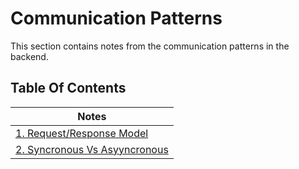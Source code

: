 # Communication Patterns
This section contains notes from the communication patterns in the backend.

## Table Of Contents
| Notes |
| ----- |
|[1. Request/Response Model](./request-response.md) |
|[2. Syncronous Vs Asyyncronous](./sync-async.md)|
